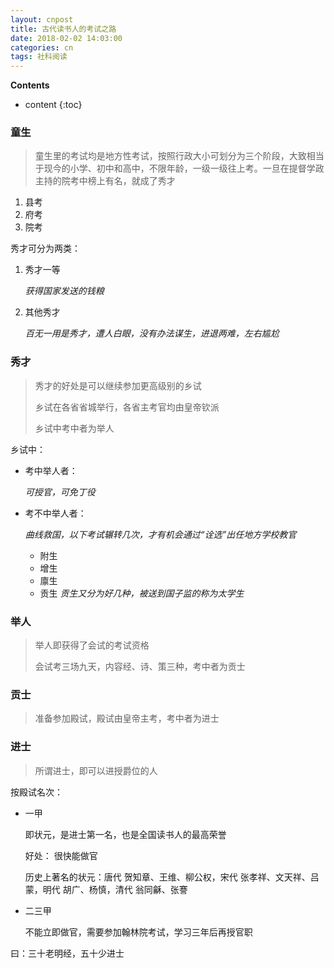 ```yaml
---
layout: cnpost
title: 古代读书人的考试之路
date: 2018-02-02 14:03:00
categories: cn
tags: 社科阅读
--- 
```


__Contents__

* content
{:toc}

### 童生
>童生里的考试均是地方性考试，按照行政大小可划分为三个阶段，大致相当于现今的小学、初中和高中，不限年龄，一级一级往上考。一旦在提督学政主持的院考中榜上有名，就成了秀才

1. 县考
2. 府考
3. 院考

秀才可分为两类：

1. 秀才一等
   
   _获得国家发送的钱粮_
2. 其他秀才

   _百无一用是秀才，遭人白眼，没有办法谋生，进退两难，左右尴尬_

### 秀才
> 秀才的好处是可以继续参加更高级别的乡试
>
> 乡试在各省省城举行，各省主考官均由皇帝钦派
>
> 乡试中考中者为举人

乡试中：

- 考中举人者：
    
  _可授官，可免丁役_

- 考不中举人者：

  _曲线救国，以下考试辗转几次，才有机会通过“诠选”出任地方学校教官_

    - 附生
    - 增生
    - 廪生
    - 贡生
      _贡生又分为好几种，被送到国子监的称为太学生_

### 举人

> 举人即获得了会试的考试资格
>
> 会试考三场九天，内容经、诗、策三种，考中者为贡士

### 贡士

> 准备参加殿试，殿试由皇帝主考，考中者为进士

### 进士

> 所谓进士，即可以进授爵位的人

按殿试名次：

- 一甲

  即状元，是进士第一名，也是全国读书人的最高荣誉

  好处： 很快能做官
  
  历史上著名的状元：唐代 贺知章、王维、柳公权，宋代 张孝祥、文天祥、吕蒙，明代 胡广、杨慎，清代 翁同龢、张謇

- 二三甲

  不能立即做官，需要参加翰林院考试，学习三年后再授官职
  
曰：三十老明经，五十少进士




